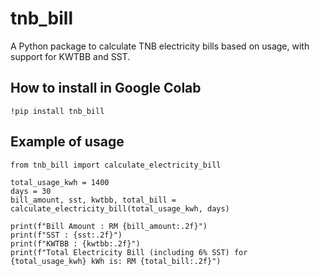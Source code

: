 # tnb_bill

A Python package to calculate TNB electricity bills based on usage, with support for KWTBB and SST.

## How to install in Google Colab
```
!pip install tnb_bill
```

## Example of usage
```
from tnb_bill import calculate_electricity_bill

total_usage_kwh = 1400
days = 30
bill_amount, sst, kwtbb, total_bill = calculate_electricity_bill(total_usage_kwh, days)

print(f"Bill Amount : RM {bill_amount:.2f}")
print(f"SST : {sst:.2f}")
print(f"KWTBB : {kwtbb:.2f}")
print(f"Total Electricity Bill (including 6% SST) for {total_usage_kwh} kWh is: RM {total_bill:.2f}")
```

